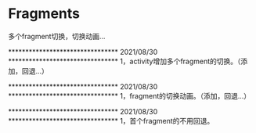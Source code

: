 # Fragments
多个fragment切换，切换动画...


******************************** 2021/08/30 ********************************
1，activity增加多个fragment的切换。（添加，回退...）

******************************** 2021/08/30 ********************************
1，fragment的切换动画。（添加，回退...）

******************************** 2021/08/30 ********************************
1，首个fragment的不用回退。